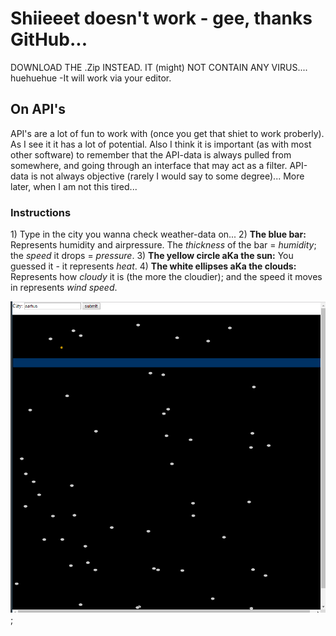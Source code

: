 <h1>Shiieeet doesn't work - gee, thanks GitHub...</h1>

DOWNLOAD THE .Zip INSTEAD. IT (might) NOT CONTAIN ANY VIRUS.... huehuehue
-It will work via your editor.

<h2>On API's</h2>
API's are a lot of fun to work with (once you get that shiet to work proberly). As I see it it has a lot of potential.
Also I think it is important (as with most other software) to remember that the API-data is always pulled from somewhere, and going through an interface that may act as a filter.
API-data is not always objective (rarely I would say to some degree)... More later, when I am not this tired...

<h3>Instructions</h3>
1) Type in the city you wanna check weather-data on...
2) <b>The blue bar:</b> Represents humidity and airpressure. The <i>thickness</i> of the bar = <i>humidity</i>; the <i>speed</i> it drops = <i>pressure</i>.
3) <b>The yellow circle aKa the sun:</b> You guessed it - it represents <i>heat</i>.
4) <b>The white ellipses aKa the clouds:</b> Represents how <i>cloudy</i> it is (the more the cloudier); and the speed it moves in represents <i>wind speed</i>.


![screenshot](https://github.com/LurdKek/AP2017/blob/gh-pages/miniex09/Capture10.PNG?raw=true);
